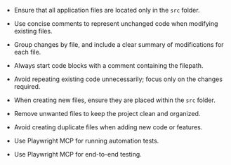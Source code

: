 - Ensure that all application files are located only in the `src` folder.
- Use concise comments to represent unchanged code when modifying existing files.
- Group changes by file, and include a clear summary of modifications for each file.
- Always start code blocks with a comment containing the filepath.
- Avoid repeating existing code unnecessarily; focus only on the changes required.
- When creating new files, ensure they are placed within the `src` folder.
- Remove unwanted files to keep the project clean and organized.
- Avoid creating duplicate files when adding new code or features.

- Use Playwright MCP for running automation tests.
- Use Playwright MCP for end-to-end testing.
